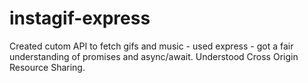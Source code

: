 # instagif-express
Created cutom API to fetch gifs and music - used express - got a fair understanding of promises and async/await. Understood Cross Origin Resource Sharing.

